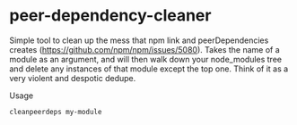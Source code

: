 peer-dependency-cleaner
=======================
Simple tool to clean up the mess that npm link and peerDependencies creates (https://github.com/npm/npm/issues/5080). Takes the name of a module as an argument, and will then walk down your node_modules tree and delete any instances of that module except the top one. Think of it as a very violent and despotic dedupe.

Usage
```bash
cleanpeerdeps my-module
```
